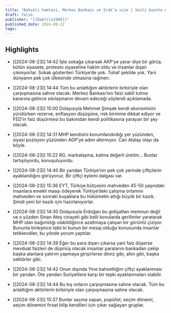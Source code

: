 ```yaml
---
title: "Bahçeli hamlesi, Merkez Bankası ve Irak’a vize | Sesli Gazete #79"
draft: false
publisher: "[[Daktilo1984]]"
published_date: 2024-08-22
tags:
---
```



## Highlights
* [[2024-08-23]] 14:42  İşte sokağa çıkarsak AKP’ye yarar diye bir görüş. bütün siyasete, protesto siyasetine hakim oldu ve insanlar dışarı çıkmıyorlar. Sokak gösterileri Türkiye’de yok. Tuhaf şekilde yok. Yani dünyanın pek çok ülkesinde olmasına rağmen.

* [[2024-08-23]] 14:44  Tüm bu anlattığım aktörlerin birbiriyle olan çarpışmasına sahne olacak. Merkez Bankası’nın faizi sabit tutma kararına gelince sıkılaşmanın devam edeceği söylendi açıklamada.

* [[2024-08-23]] 15:00  Dolayısıyla Mehmet Şimşek kendi ekonomisini yürütürken rezerve, enflasyon düşüşüne, risk birimine dikkat ediyor ve FED’in faiz düşürmesi bu bakımdan kendi politikasına yarayan bir şey olacak.

* [[2024-08-23]] 14:31  MHP kendisini konumlandırdığı yer yüzünden, siyasi pozisyon yüzünden AGP’ye adım attırmıyor. Can Atalay olayı da böyle.

* [[2024-08-23]] 15:22  RG, markalaşma, katma değerli üretim… Bunlar tartışılıyordu, konuşuluyordu.

* [[2024-08-23]] 14:40  Bir yandan Türkiye’nin pek çok yerinde çiftçilerin ayaklandığını görüyoruz. Bir çiftçi eylemi dalgası var.

* [[2024-08-23]] 15:36  EYT, Türkiye bütçesini mahveden 45-50 yaşındaki insanlara emekli maaşı ödeyerek Türkiye’deki çalışma ortamını mahveden ve sonraki kuşaklara bu hükümetin attığı büyük bir kazık. Şimdi yeni bir kazık için hazırlanıyorlar.

* [[2024-08-23]] 14:30  Dolayısıyla Erdoğan bu gidişattan memnun değil ve o yüzden Sinan Ateş cinayeti gibi belli konularda gerilimler yaratarak MHP olan bağımlılığı olabildiğince azaltmaya çalışan bir görüntü çiziyor. Bununla birleşince tabii ki bunun bir mesaj olduğu konusunda insanlar tetiklendiler, bu yönde yorum yaptılar.

* [[2024-08-23]] 14:39  Eğer bu para dışarı çıkarsa yani faiz düşerse mevduat faizleri de düşmüş olacak insanlar paralarını bankadan çekip başka alanlara yatırım yapmaya girişirlerse döviz gibi, altın gibi, başka sektörler gibi.

* [[2024-08-23]] 14:42  Onun dışında Yine bahsettiğim çiftçi ayaklanması bir yandan. Öte yandan Suriyelilere karşı bir tepki ayaklanmaları olabilir.

* [[2024-08-23]] 14:44  Bu kış onların çarpışmasına sahne olacak. Tüm bu anlattığım aktörlerin birbiriyle olan çarpışmasına sahne olacak.

* [[2024-08-23]] 15:37  Bunlar saçma sapan, popülist, seçim dönemi, seçim dönemini fırsat bilip kendileri için çıkar sağlayan gruplar.

